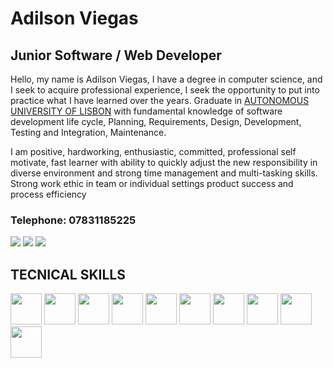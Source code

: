 
# Adilson Viegas

## Junior Software / Web Developer

Hello, my name is Adilson Viegas, I have a degree in computer science, and I seek to acquire professional experience, I seek the opportunity to put into practice what I have learned over the years. Graduate in [AUTONOMOUS UNIVERSITY OF LISBON](https://autonoma.pt/en/courses/computer-science-and-engineering/) with fundamental knowledge of software development life cycle, Planning, Requirements, Design, Development, Testing and Integration, Maintenance.

I am positive, hardworking, enthusiastic, committed, professional self motivate, fast learner with ability to quickly adjust the new responsibility in diverse environment and strong time management and multi-tasking skills. Strong work ethic in team or individual settings product success and process efficiency

### Telephone: 07831185225

[<img src="https://img.shields.io/badge/Gmail-D14836?style=for-the-badge&logo=gmail&logoColor=white"/>](mailto:viegadilson@gmail.com)
[<img src="https://img.shields.io/badge/website-000000?style=for-the-badge&logo=About.me&logoColor=white"/>](https://viegasadilson.github.io/portfolio/index.html)
[<img src="https://img.shields.io/badge/LinkedIn-0077B5?style=for-the-badge&logo=linkedin&logoColor=white"/>](https://www.linkedin.com/in/adilson-viegas-0629221a2/)

## TECNICAL SKILLS
<div>
<img width="50" hight="50" src="https://cdn.jsdelivr.net/gh/devicons/devicon/icons/java/java-original-wordmark.svg" />
<img width="50" hight="50" src="https://cdn.jsdelivr.net/gh/devicons/devicon/icons/python/python-original-wordmark.svg" />
<img width="50" hight="50" src="https://cdn.jsdelivr.net/gh/devicons/devicon/icons/csharp/csharp-original.svg" />
<img width="50" hight="50" src="https://cdn.jsdelivr.net/gh/devicons/devicon/icons/javascript/javascript-original.svg" />
<img width="50" hight="50" src="https://cdn.jsdelivr.net/gh/devicons/devicon/icons/mysql/mysql-original-wordmark.svg" />
<img width="50" hight="50" src="https://cdn.jsdelivr.net/gh/devicons/devicon/icons/django/django-plain-wordmark.svg" />
<img width="50" hight="50" src="https://cdn.jsdelivr.net/gh/devicons/devicon/icons/flask/flask-original-wordmark.svg" />
<img width="50" hight="50" src="https://cdn.jsdelivr.net/gh/devicons/devicon/icons/bootstrap/bootstrap-original-wordmark.svg" />
<img width="50" hight="50" src="https://cdn.jsdelivr.net/gh/devicons/devicon/icons/windows8/windows8-original.svg" />
<img width="50" hight="50" src="https://cdn.jsdelivr.net/gh/devicons/devicon/icons/linux/linux-original.svg" />
</div>

